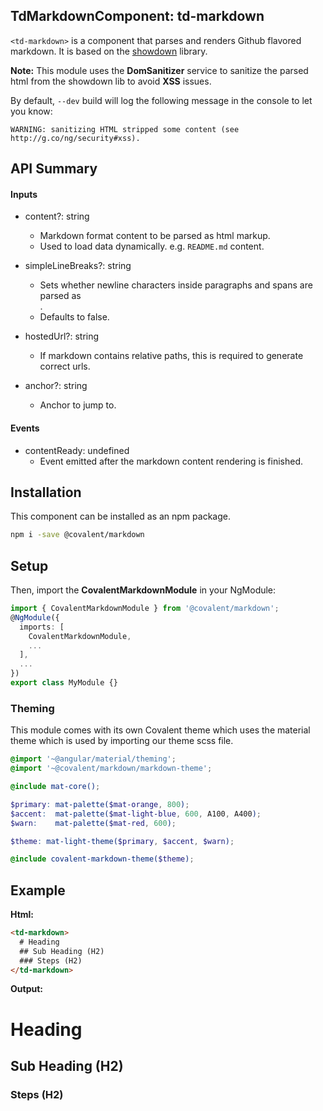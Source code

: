 ## TdMarkdownComponent: td-markdown

`<td-markdown>` is a component that parses and renders Github flavored markdown. It is based on the [showdown](https://github.com/showdownjs/showdown/) library.

**Note:** This module uses the **DomSanitizer** service to sanitize the parsed html from the showdown lib to avoid **XSS** issues.

By default, `--dev` build will log the following message in the console to let you know:

`WARNING: sanitizing HTML stripped some content (see http://g.co/ng/security#xss).`

## API Summary

#### Inputs

+ content?: string
  + Markdown format content to be parsed as html markup.
  + Used to load data dynamically. e.g. `README.md` content.

+ simpleLineBreaks?: string
  + Sets whether newline characters inside paragraphs and spans are parsed as <br/>.
  + Defaults to false.

+ hostedUrl?: string
  + If markdown contains relative paths, this is required to generate correct urls.

+ anchor?: string
  + Anchor to jump to.

#### Events

+ contentReady: undefined
  + Event emitted after the markdown content rendering is finished.


## Installation

This component can be installed as an npm package.

```bash
npm i -save @covalent/markdown
```

## Setup

Then, import the **CovalentMarkdownModule** in your NgModule:

```typescript
import { CovalentMarkdownModule } from '@covalent/markdown';
@NgModule({
  imports: [
    CovalentMarkdownModule,
    ...
  ],
  ...
})
export class MyModule {}
```

### Theming

This module comes with its own Covalent theme which uses the material theme which is used by importing our theme scss file.

```scss
@import '~@angular/material/theming';
@import '~@covalent/markdown/markdown-theme';

@include mat-core();

$primary: mat-palette($mat-orange, 800);
$accent:  mat-palette($mat-light-blue, 600, A100, A400);
$warn:    mat-palette($mat-red, 600);

$theme: mat-light-theme($primary, $accent, $warn);

@include covalent-markdown-theme($theme);
```

## Example

**Html:**

```html
<td-markdown>
  # Heading
  ## Sub Heading (H2)
  ### Steps (H2)
</td-markdown>
```

**Output:**

# Heading
## Sub Heading (H2)
### Steps (H2)
